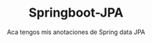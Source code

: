 <header>
  <h1>Springboot-JPA</h1>
  <p>Aca tengos mis anotaciones de Spring data JPA</p>
</header>


